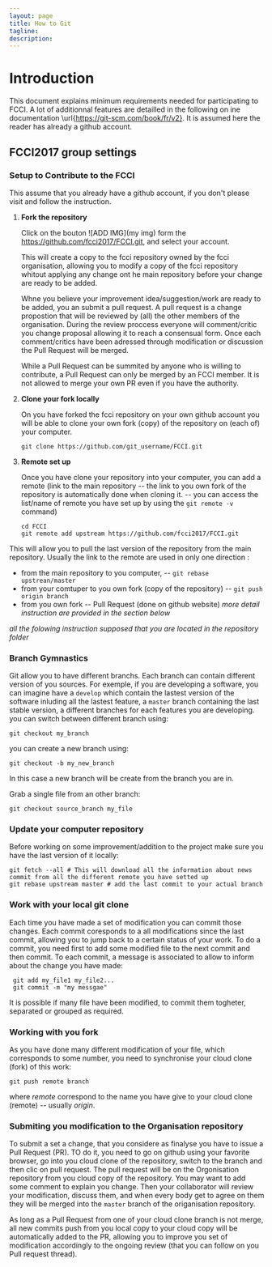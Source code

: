 ```yaml
---
layout: page
title: How to Git
tagline: 
description:
---
```


# Introduction
This document explains minimum requirements needed for participating to FCCI. A lot of additionnal features are detailled in the following on ine documentation \url{https://git-scm.com/book/fr/v2}. It is assumed here the reader has already a github account.

## FCCI2017 group settings

### Setup to Contribute to the FCCI
This assume that you already have a github account, if you don't please visit
and follow the instruction.

1. **Fork the repository**

    Click on the bouton ![ADD IMG](my img) form the https://github.com/fcci2017/FCCI.git, and select
    your account.

    This will create a copy to the fcci repository owned by the fcci organisation,
    allowing you to modify a copy of the fcci repository whitout applying any
    change ont he main repository before your change are ready to be added. 
    
    Whne you believe your improvement idea/suggestion/work are ready to be
    added, you an submit a pull request. A pull request is a change propostion
    that will be reviewed by (all) the other members of the organisation. During
    the review proccess everyone will comment/critic you change proposal allowing
    it to reach a consensual form. Once each comment/critics have been adressed
    through modification or discussion the Pull Request will be merged.
    
    While a Pull Request can be summited by anyone who is willing to contribute, a
    Pull Request can only be merged by an FCCI member. It is not allowed to merge
    your own PR even if you have the authority.

2. **Clone your fork locally**

    On you have forked the fcci repository on your own github account you will be
    able to clone your own fork (copy) of the repository on (each of) your computer.

    ```
    git clone https://github.com/git_username/FCCI.git
    ```

3. **Remote set up**
    
    Once you have clone your repository into your computer, you can add a remote
    (link to the main repository -- the link to you own fork of the repository is
    automatically done when cloning it. -- you can access the list/name of remote
    you have set up by using the `git remote -v` command)

    ```
    cd FCCI
    git remote add upstream https://github.com/fcci2017/FCCI.git
    ```

This will allow you to pull the last version of the repository from the main
repository. Usually the link to the remote are used in only one direction :
- from the main repository to you computer, -- `git rebase upstrean/master`
- from your comtuper to you own fork (copy of the repository) -- `git push origin branch`
- from you own fork -- Pull Request (done on github website)
*more detail instruction are provided in the section below*

*all the folowing instruction supposed that you are located in the repository
folder*


### Branch Gymnastics
Git allow you to have different branchs. Each branch can contain different
version of you sources. For exemple, if you are developing a software, you can
imagine have a `develop` which contain the lastest version of the software
inluding all the lastest feature, a `master` branch containing the last stable
version, a different branches for each features you are developing.
you can switch between different branch using:
```
git checkout my_branch
```
you can create a new branch using:
```
git checkout -b my_new_branch
```
In this case a new branch will be create from the branch you are in.

Grab a single file from an other branch:
```
git checkout source_branch my_file
```

### Update your computer repository
Before working on some improvement/addition to the project make sure you have
the last version of it locally:
```
git fetch --all # This will download all the information about news commit from all the different remote you have setted up
git rebase upstream master # add the last commit to your actual branch
```

### Work with your local git clone
Each time you have made a set of modification you can commit those changes. Each
commit coresponds to a all modifications since the last commit, allowing you to
jump back to a certain status of your work. To do a commit, you need first to
add some modified file to the next commit and then commit. To each commit, a
message is associated to allow to inform about the change you have made:
```
 git add my_file1 my_file2...
 git commit -m "my messgae"
```
It is possible if many file have been modified, to commit them togheter,
separated or grouped as required.

### Working with you fork
As you have done many different modification of your file, which corresponds to
some number, you need to synchronise your cloud clone (fork) of this work:
```
git push remote branch
```
where *remote* correspond to the name you have give to your cloud clone (remote)
-- usually *origin*.

### Submiting you modification to the Organisation repository
To submit a set a change, that you considere as finalyse you have to issue a
Pull Request (PR). TO do it, you need to go on github using your favorite
browser, go into you cloud clone of the repository, switch to the branch and
then clic on pull request.
The pull request will be on the Orgonisation repository from you cloud copy of
the repository. You may want to add some comment to explain you change. Then
your collaborator will review your modification, discuss them, and when every
body get to agree on them they will be merged into the `master` branch of the
origanisation repository.

As long as a Pull Request from one of your cloud clone branch is not merge, all
new commits push from you local copy to your cloud copy will be automatically
added to the PR, allowing you to improve you set of modification accordingly to
the ongoing review (that you can follow on you Pull request thread).



